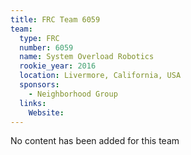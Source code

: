 ```yaml
---
title: FRC Team 6059
team:
  type: FRC
  number: 6059
  name: System Overload Robotics
  rookie_year: 2016
  location: Livermore, California, USA
  sponsors:
    - Neighborhood Group
  links:
    Website: 
---
```

No content has been added for this team